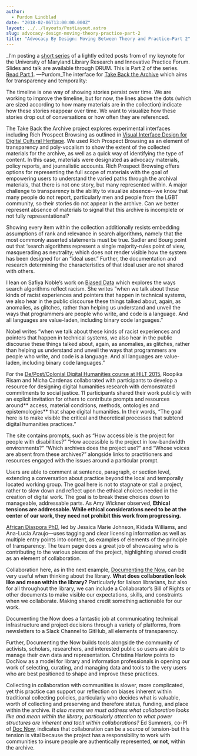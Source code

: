 ```yaml
---
author:
  - Purdom Lindblad
date: "2018-02-06T13:00:00.000Z"
layout: ../../layouts/PostLayout.astro
slug: advocacy-design-moving-theory-practice-part-2
title: "Advocacy By Design: Moving Between Theory and Practice—Part 2"
---
```


\_I’m posting a [short series](http://mith.umd.edu/tag/advocacy-by-design/) of a lightly edited posts from of my keynote for the University of Maryland Library Research and Innovative Practice Forum. Slides and talk are available through DRUM. This is Part 2 of the series. [Read Part 1](http://mith.umd.edu/advocacy-design-moving-theory-practice-part-1/). —Purdom_The interface for [Take Back the Archive](http://takeback.scholarslab.org/) which aims for transparency and temporality:

The timeline is one way of showing stories persist over time. We are working to improve the timeline, but for now, the lines above the dots (which are sized according to how many materials are in the collection) indicate how these stories reappear over time. We want to visualize how these stories drop out of conversations or how often they are referenced.

The Take Back the Archive project explores experimental interfaces including Rich Prospect Browsing as outlined in [Visual Interface Design for Digital Cultural Heritage](https://www.id.iit.edu/artifacts/visual-interface-design-for-digital-cultural-heritage/). We used Rich Prospect Browsing as an element of transparency and poly-vocalism to show the extent of the collected materials for the archive, as well as a quick way of identifying the type of content. In this case, materials were designated as advocacy materials, policy reports, and journalistic accounts. Rich Prospect Browsing offers options for representing the full scope of materials with the goal of empowering users to understand the varied paths through the archival materials, that there is not one story, but many represented within. A major challenge to transparency is the ability to visualize absence--we know that many people do not report, particularly men and people from the LGBT community, so their stories do not appear in the archive. Can we better represent absence of materials to signal that this archive is incomplete or not fully representational?

Showing every item within the collection additionally resists embedding assumptions of rank and relevance in search algorithms, namely that the most commonly asserted statements must be true. Sadler and Bourg point out that ‘search algorithms represent a single majority-rules point of view, masquerading as neutrality; which does not render visible how the system has been designed for an “ideal user.” Further, the documentation and research determining the characteristics of that ideal user are not shared with others.

I lean on Safiya Noble’s work on [Biased Data](https://www.youtube.com/watch?v=R2d2I_ZSN1U) which explores the ways search algorithms reflect racism. She writes ”when we talk about these kinds of racist experiences and pointers that happen in technical systems, we also hear in the public discourse these things talked about, again, as anomalies, as glitches, rather than helping us understand and unveil the ways that programmers are people who write, and code is a language. And all languages are value-laden, including binary code languages.”

Nobel writes ”when we talk about these kinds of racist experiences and pointers that happen in technical systems, we also hear in the public discourse these things talked about, again, as anomalies, as glitches, rather than helping us understand and unveil the ways that programmers are people who write, and code is a language. And all languages are value-laden, including binary code languages.”

For the [De/Post/Colonial Digital Humanities course at HILT 2015](http://dhtraining.org/hilt/course/depostcolonial-digital-humanities/), Roopika Risam and Micha Cardenas collaborated with participants to develop a resource for designing digital humanities research with demonstrated commitments to social justice. 11 participants shared their work publicly with an explicit invitation for others to contribute prompts and resources around** access, material conditions, methods, ontologies and epistemologies** that shape digital humanities. In their words, “The goal here is to make visible the critical and theoretical processes that subtend digital humanities practices.”

The site contains prompts, such as “How accessible is the project for people with disabilities?” “How accessible is the project in low-bandwidth environments?” “Which archives does the project use?” and “Whose voices are absent from these archives?” alongside links to practitioners and resources engaged with the issues around a particular prompt.

Users are able to comment at sentence, paragraph, or section level, extending a conversation about practice beyond the local and temporally located working group. The goal here is not to stagnate or stall a project, rather to slow down and reflect upon the ethical choices needed in the creation of digital work. The goal is to break these choices down to manageable, addressable parts. As Amy Wickner observed, **Ethical tensions are addressable. While ethical considerations need to be at the center of our work, they need not prohibit this work from progressing.**

[African Diaspora PhD](https://africandiasporaphd.com/), led by Jessica Marie Johnson, Kidada Williams, and Ana-Lucia Araujo—uses tagging and clear licensing information as well as multiple entry points into content, as examples of elements of the principle of transparency. The team page does a great job of showcasing who is contributing to the various pieces of the project, highlighting shared credit as an element of collaboration.

Collaboration here, as in the next example, [Documenting the Now](http://mith.umd.edu/research/documenting-the-now-supporting-scholarly-use-and-preservation-of-social-media-content/), can be very useful when thinking about the library. **What does collaboration look like and mean within the library?** Particularly for liaison librarians, but also for all throughout the library, we can include a Collaborator’s Bill of Rights or other documents to make visible our expectations, skills, and constraints when we collaborate. Making shared credit something actionable for our work.

Documenting the Now does a fantastic job at communicating technical infrastructure and project decisions through a variety of platforms, from newsletters to a Slack Channel to GitHub, all elements of transparency.

Further, Documenting the Now builds tools alongside the community of activists, scholars, researchers, and interested public so users are able to manage their own data and representation. Christina Harlow points to DocNow as a model for library and information professionals in opening our work of selecting, curating, and managing data and tools to the very users who are best positioned to shape and improve these practices.

Collecting in collaboration with communities is slower, more complicated, yet this practice can support our reflection on biases inherent within traditional collecting policies, particularly who decides what is valuable, worth of collecting and preserving and therefore status, funding, and place within the archive. _It also means we must address what collaboration looks like and mean within the library, particularly attention to what power structures are inherent and tacit within collaborations?_ Ed Summers, co-PI of [Doc Now](http://mith.umd.edu/research/documenting-the-now-supporting-scholarly-use-and-preservation-of-social-media-content/), indicates that collaboration can be a source of tension-but this tension is vital because the project has a responsibility to work with communities to insure people are authentically represented, **or not**, within the archive.
